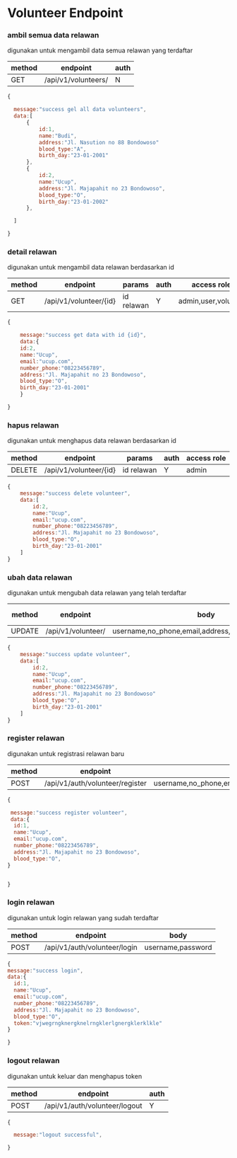 # Volunteer Endpoint

### ambil semua data relawan

digunakan untuk mengambil data semua relawan yang terdaftar

| method | endpoint            | auth |
| ------ | ------------------- | ---- |
| GET    | /api/v1/volunteers/ | N    |

```js
{

  message:"success gel all data volunteers",
  data:[
      {
          id:1,
          name:"Budi",
          address:"Jl. Nasution no 88 Bondowoso"
          blood_type:"A",
          birth_day:"23-01-2001"
      },
      {
          id:2,
          name:"Ucup",
          address:"Jl. Majapahit no 23 Bondowoso",
          blood_type:"O",
          birth_day:"23-01-2002"
      },

  ]

}
```

### detail relawan

digunakan untuk mengambil data relawan berdasarkan id

| method | endpoint               | params     | auth | access role         |
| ------ | ---------------------- | ---------- | ---- | ------------------- |
| GET    | /api/v1/volunteer/{id} | id relawan | Y    | admin,user,volunter |

```js
{

    message:"success get data with id {id}",
    data:{
    id:2,
    name:"Ucup",
    email:"ucup.com",
    number_phone:"08223456789",
    address:"Jl. Majapahit no 23 Bondowoso",
    blood_type:"O",
    birth_day:"23-01-2001"
    }

}
```

### hapus relawan

digunakan untuk menghapus data relawan berdasarkan id

| method | endpoint               | params     | auth | access role |
| ------ | ---------------------- | ---------- | ---- | ----------- |
| DELETE | /api/v1/volunteer/{id} | id relawan | Y    | admin       |

```js
{
    message:"success delete volunteer",
    data:[
        id:2,
        name:"Ucup",
        email:"ucup.com",
        number_phone:"08223456789",
        address:"Jl. Majapahit no 23 Bondowoso",
        blood_type:"O",
        birth_day:"23-01-2001"
    ]
}
```

### ubah data relawan

digunakan untuk mengubah data relawan yang telah terdaftar

| method | endpoint           | body                                                 | auth | access role |
| ------ | ------------------ | ---------------------------------------------------- | ---- | ----------- |
| UPDATE | /api/v1/volunteer/ | username,no_phone,email,address,blood_type,birth_day | Y    | volunteer   |

```js
{
    message:"success update volunteer",
    data:[
        id:2,
        name:"Ucup",
        email:"ucup.com",
        number_phone:"08223456789",
        address:"Jl. Majapahit no 23 Bondowoso"
        blood_type:"O",
        birth_day:"23-01-2001"
    ]
}
```

### register relawan

digunakan untuk registrasi relawan baru

| method | endpoint                        | body                                                          | auth |
| ------ | ------------------------------- | ------------------------------------------------------------- | ---- |
| POST   | /api/v1/auth/volunteer/register | username,no_phone,email,password,address,blood_type,birth_day | N    |

```js
{

 message:"success register volunteer",
 data:{
  id:1,
  name:"Ucup",
  email:"ucup.com",
  number_phone:"08223456789",
  address:"Jl. Majapahit no 23 Bondowoso",
  blood_type:"O",
}


}
```

### login relawan

digunakan untuk login relawan yang sudah terdaftar

| method | endpoint                     | body              |
| ------ | ---------------------------- | ----------------- |
| POST   | /api/v1/auth/volunteer/login | username,password |

```js
{
message:"success login",
data:{
  id:1,
  name:"Ucup",
  email:"ucup.com",
  number_phone:"08223456789",
  address:"Jl. Majapahit no 23 Bondowoso",
  blood_type:"O",
  token:"vjwegrngknergknelrngklerlgnergklerklkle"
}

}
```

### logout relawan

digunakan untuk keluar dan menghapus token

| method | endpoint                      | auth |
| ------ | ----------------------------- | ---- |
| POST   | /api/v1/auth/volunteer/logout | Y    |

```js
{

  message:"logout successful",

}
```

